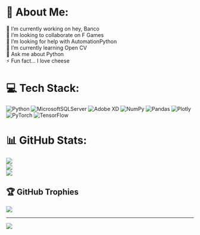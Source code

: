 # 💫 About Me:
🔭 I’m currently working on hey, Banco<br>👯 I’m looking to collaborate on F Games<br>🤝 I’m looking for help with AutomationPython<br>🌱 I’m currently learning Open CV<br>💬 Ask me about Python<br>⚡ Fun fact... I love cheese


# 💻 Tech Stack:
![Python](https://img.shields.io/badge/python-3670A0?style=for-the-badge&logo=python&logoColor=ffdd54) ![MicrosoftSQLServer](https://img.shields.io/badge/Microsoft%20SQL%20Sever-CC2927?style=for-the-badge&logo=microsoft%20sql%20server&logoColor=white) ![Adobe XD](https://img.shields.io/badge/Adobe%20XD-470137?style=for-the-badge&logo=Adobe%20XD&logoColor=#FF61F6) ![NumPy](https://img.shields.io/badge/numpy-%23013243.svg?style=for-the-badge&logo=numpy&logoColor=white) ![Pandas](https://img.shields.io/badge/pandas-%23150458.svg?style=for-the-badge&logo=pandas&logoColor=white) ![Plotly](https://img.shields.io/badge/Plotly-%233F4F75.svg?style=for-the-badge&logo=plotly&logoColor=white) ![PyTorch](https://img.shields.io/badge/PyTorch-%23EE4C2C.svg?style=for-the-badge&logo=PyTorch&logoColor=white) ![TensorFlow](https://img.shields.io/badge/TensorFlow-%23FF6F00.svg?style=for-the-badge&logo=TensorFlow&logoColor=white)
# 📊 GitHub Stats:
![](https://github-readme-stats.vercel.app/api?username=Mrbluess&theme=dark&hide_border=false&include_all_commits=false&count_private=false)<br/>
![](https://github-readme-streak-stats.herokuapp.com/?user=Mrbluess&theme=dark&hide_border=false)<br/>
![](https://github-readme-stats.vercel.app/api/top-langs/?username=Mrbluess&theme=dark&hide_border=false&include_all_commits=false&count_private=false&layout=compact)

## 🏆 GitHub Trophies
![](https://github-profile-trophy.vercel.app/?username=Mrbluess&theme=radical&no-frame=false&no-bg=true&margin-w=4)

---
[![](https://visitcount.itsvg.in/api?id=Mrbluess&icon=0&color=0)](https://visitcount.itsvg.in)

<!-- Proudly created with GPRM ( https://gprm.itsvg.in ) -->
